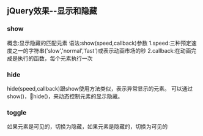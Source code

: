## jQuery效果--显示和隐藏
### show
概念:显示隐藏的匹配元素
语法:show(speed,callback)参数
1.speed:三种预定速度之一的字符串('slow','normal','fast')或表示动画市场的秒
2.callback:在动画完成是执行的函数，每个元素执行一次



### hide
hide(speed,callback)跟show使用方法类似，表示异常显示的元素。
可以通过show()，hide()，来动态控制元素的显示隐藏。

### toggle
如果元素是可见的，切换为隐藏，如果元素是隐藏的，切换为可见的
